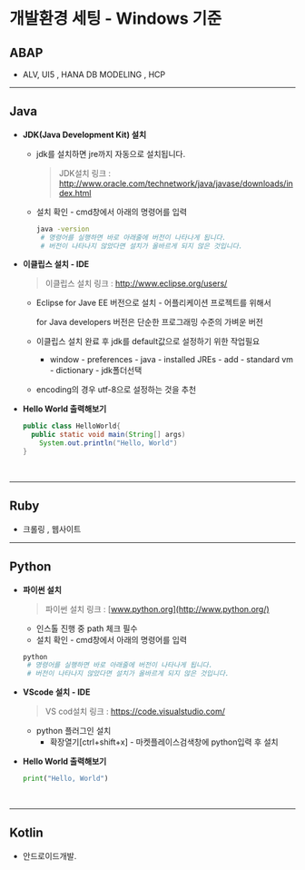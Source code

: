 # 개발환경 세팅 - Windows 기준

## ABAP

- ALV, UI5 , HANA DB MODELING , HCP

------

## Java 

- **JDK(Java Development Kit) 설치**

  - jdk를 설치하면 jre까지 자동으로 설치됩니다.

    > JDK설치 링크 :  http://www.oracle.com/technetwork/java/javase/downloads/index.html

  - 설치 확인 - cmd창에서 아래의 명령어를 입력

    ```bash
    java -version
     # 명령어를 실행하면 바로 아래줄에 버전이 나타나게 됩니다.
     # 버전이 나타나지 않았다면 설치가 올바르게 되지 않은 것입니다.
    ```

- **이클립스 설치 - IDE**

  > 이클립스 설치 링크 : http://www.eclipse.org/users/

  - Eclipse for Jave EE 버전으로 설치 - 어플리케이션 프로젝트를 위해서

    for Java developers 버전은 단순한 프로그래밍 수준의 가벼운 버전

  - 이클립스 설치 완료 후 jdk를 default값으로 설정하기 위한 작업필요
    - window - preferences - java - installed JREs - add - standard vm - dictionary - jdk폴더선택

  - encoding의 경우 utf-8으로 설정하는 것을 추천

- **Hello World 출력해보기**

  ```java
  public class HelloWorld{
    public static void main(String[] args)
      System.out.println("Hello, World")
  }
  ```

  ​

------

## Ruby

- 크롤링 , 웹사이트

------

## Python

- **파이썬 설치** 

  > 파이썬 설치 링크 : [www.python.org](http://www.python.org/)

  - 인스톨 진행 중 path 체크 필수
  - 설치 확인 - cmd창에서 아래의 명령어를 입력

  ```bash
  python
   # 명령어를 실행하면 바로 아래줄에 버전이 나타나게 됩니다.
   # 버전이 나타나지 않았다면 설치가 올바르게 되지 않은 것입니다.
  ```

- **VScode 설치 - IDE**

  > VS cod설치 링크 : https://code.visualstudio.com/

  - python 플러그인 설치 
    - 확장열기[ctrl+shift+x] - 마켓플레이스검색창에 python입력 후 설치

- **Hello World 출력해보기**

  ```python
  print("Hello, World")
  ```

  ​

------

## Kotlin

- 안드로이드개발.

